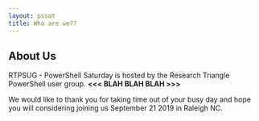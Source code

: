 ```yaml
---
layout: pssat
title: Who are we??
---
```

## About Us

RTPSUG - PowerShell Saturday is hosted by the Research Triangle PowerShell user group. **<<< BLAH BLAH BLAH >>>** 

We would like to thank you for taking time out of your busy day and hope you will considering joining us September 21 2019 in Raleigh NC.
